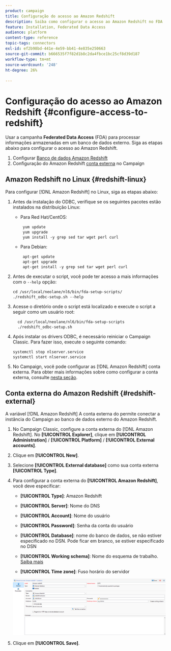 ```yaml
---
product: campaign
title: Configuração do acesso ao Amazon Redshift
description: Saiba como configurar o acesso ao Amazon Redshift no FDA
feature: Installation, Federated Data Access
audience: platform
content-type: reference
topic-tags: connectors
exl-id: ef2b98bd-441e-4e59-bb41-4e835e250663
source-git-commit: b666535f7f82d1b8c2da4fbce1bc25cf8d39d187
workflow-type: tm+mt
source-wordcount: '248'
ht-degree: 26%

---
```


# Configuração do acesso ao Amazon Redshift {#configure-access-to-redshift}

Usar a campanha **Federated Data Access** (FDA) para processar informações armazenadas em um banco de dados externo. Siga as etapas abaixo para configurar o acesso ao Amazon Redshift.

1. Configurar [Banco de dados Amazon Redshift](#configuring-redshift)
1. Configuração do Amazon Redshift [conta externa](#redshift-external) no Campaign

## Amazon Redshift no Linux {#redshift-linux}

Para configurar [!DNL Amazon Redshift] no Linux, siga as etapas abaixo:

1. Antes da instalação do ODBC, verifique se os seguintes pacotes estão instalados na distribuição Linux:

   * Para Red Hat/CentOS:

     ```
      yum update
      yum upgrade
      yum install -y grep sed tar wget perl curl
     ```

   * Para Debian:

     ```
      apt-get update
      apt-get upgrade
      apt-get install -y grep sed tar wget perl curl
     ```

1. Antes de executar o script, você pode ter acesso a mais informações com o `--help` opção:

   ```
   cd /usr/local/neolane/nl6/bin/fda-setup-scripts/
   ./redshift_odbc-setup.sh --help
   ```

1. Acesse o diretório onde o script está localizado e execute o script a seguir como um usuário root:

   ```
     cd /usr/local/neolane/nl6/bin/fda-setup-scripts
     ./redshift_odbc-setup.sh
   ```

1. Após instalar os drivers ODBC, é necessário reiniciar o Campaign Classic. Para fazer isso, execute o seguinte comando:

   ```
   systemctl stop nlserver.service
   systemctl start nlserver.service
   ```

1. No Campaign, você pode configurar as [!DNL Amazon Redshift] conta externa. Para obter mais informações sobre como configurar a conta externa, consulte [nesta seção](#redshift-external).

## Conta externa do Amazon Redshift {#redshift-external}

A variável [!DNL Amazon Redshift] A conta externa do permite conectar a instância do Campaign ao banco de dados externo do Amazon Redshift.

1. No Campaign Classic, configure a conta externa do [!DNL Amazon Redshift]. No **[!UICONTROL Explorer]**, clique em **[!UICONTROL Administration]** / **[!UICONTROL Platform]** / **[!UICONTROL External accounts]**.

1. Clique em **[!UICONTROL New]**.

1. Selecione **[!UICONTROL External database]** como sua conta externa **[!UICONTROL Type]**.

1. Para configurar a conta externa do **[!UICONTROL Amazon Redshift]**, você deve especificar:

   * **[!UICONTROL Type]**: Amazon Redshift

   * **[!UICONTROL Server]**: Nome do DNS

   * **[!UICONTROL Account]**: Nome do usuário

   * **[!UICONTROL Password]**: Senha da conta do usuário

   * **[!UICONTROL Database]**: nome do banco de dados, se não estiver especificado no DSN. Pode ficar em branco, se estiver especificado no DSN

   * **[!UICONTROL Working schema]**: Nome do esquema de trabalho. [Saiba mais](https://docs.aws.amazon.com/redshift/latest/dg/r_Schemas_and_tables.html)

   * **[!UICONTROL Time zone]**: Fuso horário do servidor

   ![](assets/amazon_redshift.png)

1. Clique em **[!UICONTROL Save]**.
